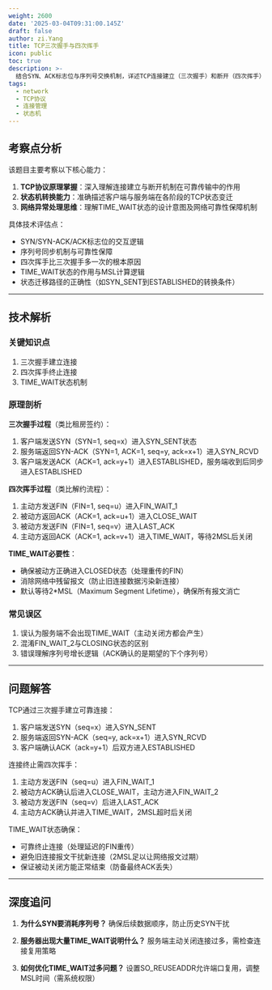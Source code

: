 ```yaml
---
weight: 2600
date: '2025-03-04T09:31:00.145Z'
draft: false
author: zi.Yang
title: TCP三次握手与四次挥手
icon: public
toc: true
description: >-
  结合SYN、ACK标志位与序列号交换机制，详述TCP连接建立（三次握手）和断开（四次挥手）过程中客户端与服务端的状态迁移路径。说明TIME_WAIT状态存在的必要性。
tags:
  - network
  - TCP协议
  - 连接管理
  - 状态机
---
```


## 考察点分析

该题目主要考察以下核心能力：

1. **TCP协议原理掌握**：深入理解连接建立与断开机制在可靠传输中的作用
2. **状态机转换能力**：准确描述客户端与服务端在各阶段的TCP状态变迁
3. **网络异常处理思维**：理解TIME_WAIT状态的设计意图及网络可靠性保障机制

具体技术评估点：

- SYN/SYN-ACK/ACK标志位的交互逻辑
- 序列号同步机制与可靠性保障
- 四次挥手比三次握手多一次的根本原因
- TIME_WAIT状态的作用与MSL计算逻辑
- 状态迁移路径的正确性（如SYN_SENT到ESTABLISHED的转换条件）

---

## 技术解析

### 关键知识点

1. 三次握手建立连接
2. 四次挥手终止连接
3. TIME_WAIT状态机制

### 原理剖析

**三次握手过程**（类比租房签约）：

1. 客户端发送SYN（SYN=1, seq=x）进入SYN_SENT状态
2. 服务端返回SYN-ACK（SYN=1, ACK=1, seq=y, ack=x+1）进入SYN_RCVD
3. 客户端发送ACK（ACK=1, ack=y+1）进入ESTABLISHED，服务端收到后同步进入ESTABLISHED

**四次挥手过程**（类比解约流程）：

1. 主动方发送FIN（FIN=1, seq=u）进入FIN_WAIT_1
2. 被动方返回ACK（ACK=1, ack=u+1）进入CLOSE_WAIT
3. 被动方发送FIN（FIN=1, seq=v）进入LAST_ACK
4. 主动方返回ACK（ACK=1, ack=v+1）进入TIME_WAIT，等待2MSL后关闭

**TIME_WAIT必要性**：

- 确保被动方正确进入CLOSED状态（处理重传的FIN）
- 消除网络中残留报文（防止旧连接数据污染新连接）
- 默认等待2*MSL（Maximum Segment Lifetime），确保所有报文消亡

### 常见误区

1. 误认为服务端不会出现TIME_WAIT（主动关闭方都会产生）
2. 混淆FIN_WAIT_2与CLOSING状态的区别
3. 错误理解序列号增长逻辑（ACK确认的是期望的下个序列号）

---

## 问题解答

TCP通过三次握手建立可靠连接：

1. 客户端发送SYN（seq=x）进入SYN_SENT
2. 服务端返回SYN-ACK（seq=y, ack=x+1）进入SYN_RCVD
3. 客户端确认ACK（ack=y+1）后双方进入ESTABLISHED

连接终止需四次挥手：

1. 主动方发送FIN（seq=u）进入FIN_WAIT_1
2. 被动方ACK确认后进入CLOSE_WAIT，主动方进入FIN_WAIT_2
3. 被动方发送FIN（seq=v）后进入LAST_ACK
4. 主动方ACK确认并进入TIME_WAIT，2MSL超时后关闭

TIME_WAIT状态确保：

- 可靠终止连接（处理延迟的FIN重传）
- 避免旧连接报文干扰新连接（2MSL足以让网络报文过期）
- 保证被动关闭方能正常结束（防备最终ACK丢失）

---

## 深度追问

1. **为什么SYN要消耗序列号？**
   确保后续数据顺序，防止历史SYN干扰

2. **服务器出现大量TIME_WAIT说明什么？**
   服务端主动关闭连接过多，需检查连接复用策略

3. **如何优化TIME_WAIT过多问题？**
   设置SO_REUSEADDR允许端口复用，调整MSL时间（需系统权限）
